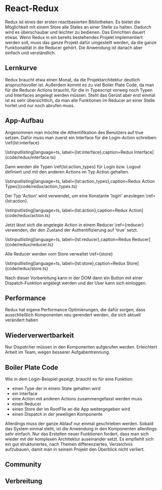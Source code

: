 # React-Redux
Redux ist eines der ersten reactbasierten Bibliotheken. Es bietet die Möglichkeit mit einem Store alle States an einer Stelle zu halten. Dadurch wird es überschaubar und leichter zu bedienen. Das Einrichten dauert etwas. Wenn Redux in ein bereits bestehendes Projekt implementiert werden soll, muss das ganze Projekt dafür umgestellt werden, da die ganze Funktionalität in die Reducer gehört.
Die Anwendung ist danach aber einfach und verständlich.

## Lernkurve
Redux braucht etwa einen Monat, da die Projektarchitektur deutlich anspruchsvoller ist. Außerdem kommt es zu viel Boiler Plate Code, da man für die Reducer Actions braucht, für die in Typescript vorweg noch Typen und Interfaces angelegt werden müssen. Steht das Gerüst aber erst einmal ist es sehr übersichtlich, da man alle Funktionen im Reducer an einer Stelle hortet und nur noch abrufen muss.

## App-Aufbau
Angenommen man möchte die Athentifikation des Benutzers auf true setzen. Dafür muss man zuerst ein Interface für die Login-Action schreiben: \ref{lst:interface}

\lstinputlisting[language=ts, label={lst:interface},caption=Redux Interface]{code/redux/interface.ts}

Dann werden die Typen \ref{lst:action_types} für Login bzw. Logout definiert und mit den anderen Actions im Typ Action gehalten.

\lstinputlisting[language=ts, label={lst:action_types},caption=Redux Action Types]{code/redux/action_types.ts}

Der Typ 'Action' wird verwendet, um eine Konstante 'login' anzulegen \ref={lst:action}.

\lstinputlisting[language=ts, label={lst:action},caption=Redux Action]{code/redux/action.ts}

Jetzt lässt sich die angelegte Action in einem Reducer \ref={reducer} verwenden, der den Zustand der Authentifizierung auf 'true' setzt.

\lstinputlisting[language=ts, label={lst:reducer},caption=Redux Reducer]{code/redux/reducer.ts}

Alle Reducer werden vom Store verwaltet \ref={store}

\lstinputlisting[language=ts, label={lst:store},caption=Redux Store]{code/redux/store.ts}

Nach dieser Vorbereitung kann in der DOM dann ein Button mit einer Dispatch-Funktion angelegt werden und der User kann sich einloggen.

## Performance
Redux hat eigene Performance Optimierungen, die dafür sorgen, dass ausschließlich Komponenten neu gerendert werden, die sich aktuell verändert haben

## Wiederverwertbarkeit
Nur Dispatcher müssen in den Komponenten aufgerufen werden. 
Erleichtert Arbeit im Team, wegen besserer Aufgabentrennung.

## Boiler Plate Code
Wie in dem Login-Beispiel gezeigt, braucht es für eine Funktion: 
- einen Type der in einem State gehalten wird
- ein Interface 
- eine Action mit anderen Actions zusammengefasst werden muss
- einen Reducer
- einen Store der im RootFile an die App weitergegeben wird
- einen Dispatch in der jeweiligen Komponente

Allerdings muss der ganze Ablauf nur einmal geschrieben werden. Sobald das System einmal steht, ist die Anwendung in den Komponenten allerdings sehr einfach. 
Nur das Erstellen neuer Funktionen fordert, dass man sich wieder mit der komplexen Architektur auseinander setzt. Es empfiehlt sich ein gut strukturiertes, nach Themen differenziertes,  Verzeichnis aufzubauen, damit man in seinem Projekt den Überblick nicht verliert. 


## Community

## Verbreitung